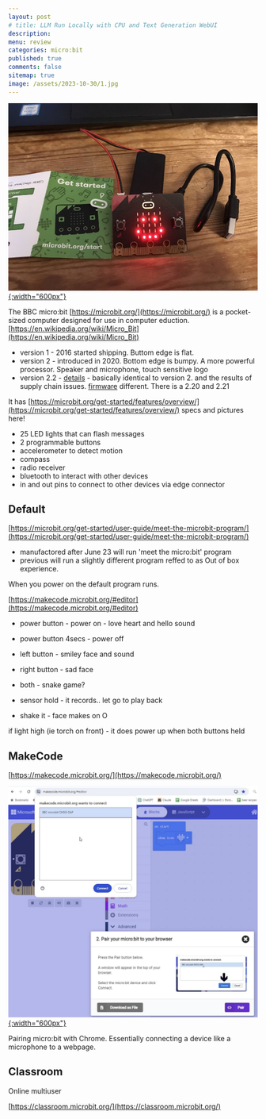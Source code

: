 ```yaml
---
layout: post
# title: LLM Run Locally with CPU and Text Generation WebUI 
description: 
menu: review
categories: micro:bit 
published: true 
comments: false     
sitemap: true
image: /assets/2023-10-30/1.jpg
---
```


[![alt text](/assets/2024-02-01/1.jpg "email"){:width="600px"}](/assets/2024-02-02/1.jpg)

The BBC micro:bit [https://microbit.org/](https://microbit.org/) is a pocket-sized computer designed for use in computer eduction. [https://en.wikipedia.org/wiki/Micro_Bit](https://en.wikipedia.org/wiki/Micro_Bit)


- version 1 - 2016 started shipping. Buttom edge is flat.
- version 2 -  introduced in 2020. Bottom edge is bumpy. A more powerful processor. Speaker and microphone, touch sensitive logo
- version 2.2 - [details](https://support.microbit.org/support/solutions/articles/19000132336-bbc-micro-bit-v2-interface-processor-change-v2-2-) - basically identical to version 2. and the results of supply chain issues. [firmware](https://microbit.org/get-started/user-guide/firmware/) different. There is a 2.20 and 2.21


It has [https://microbit.org/get-started/features/overview/](https://microbit.org/get-started/features/overview/) specs and pictures here!

- 25 LED lights that can flash messages 
- 2 programmable buttons
- accelerometer to detect motion
- compass 
- radio receiver
- bluetooth to interact with other devices
- in and out pins to connect to other devices via edge connector


## Default
[https://microbit.org/get-started/user-guide/meet-the-microbit-program/](https://microbit.org/get-started/user-guide/meet-the-microbit-program/)

- manufactored after June 23 will run 'meet the micro:bit' program
- previous will run a slightly different program reffed to as Out of box experience.

When you power on the default program runs.

[https://makecode.microbit.org/#editor](https://makecode.microbit.org/#editor)

- power button - power on - love heart and hello sound
- power button 4secs - power off

- left button - smiley face and sound
- right button - sad face

- both - snake game?

- sensor hold - it records.. let go to play back
- shake it - face makes on O

if light high (ie torch on front) - it does power up when both buttons held


## MakeCode 

[https://makecode.microbit.org/](https://makecode.microbit.org/)

[![alt text](/assets/2024-02-01/2.jpg "email"){:width="600px"}](/assets/2024-02-01/2.jpg)

Pairing micro:bit with Chrome. Essentially connecting a device like a microphone to a webpage.


## Classroom

Online multiuser

[https://classroom.microbit.org/](https://classroom.microbit.org/)




